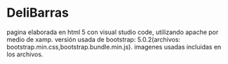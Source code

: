 # DeliBarras
pagina elaborada en html 5 con visual studio code, utilizando apache por medio de xamp.
versión usada de bootstrap: 5.0.2(archivos: bootstrap.min.css,bootstrap.bundle.min.js).
imagenes usadas incluidas en los archivos.

